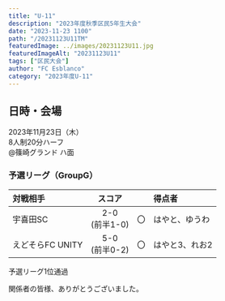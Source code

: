 ```yaml
---
title: "U-11"
description: "2023年度秋季区民5年生大会"
date: "2023-11-23 1100"
path: "/20231123U11TM"
featuredImage: ../images/20231123U11.jpg
featuredImageAlt: "20231123U11"
tags: ["区民大会"]
author: "FC Esblanco"
category: "2023年度U-11"
---
```


## 日時・会場

2023年11月23日（木）<br>
8人制20分ハーフ<br>
@篠崎グランド ハ面


### 予選リーグ（GroupG）

| 対戦相手| スコア |   | 得点者  |
|:----|:------:|:-:|:--------|
| 宇喜田SC | 2-0<br>(前半1-0) | 〇 |はやと、ゆうわ|
| えどそらFC UNITY | 5-0<br>(前半0-2) | 〇 |はやと3、れお2|

予選リーグ1位通過


関係者の皆様、ありがとうございました。